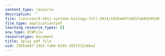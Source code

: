 ```yaml
---
content_type: resource
description: ''
file: /courses/8-591j-systems-biology-fall-2014/1926a6872dd1fab60195385f33226be2_NnDqJhtUqjw.pdf
file_type: application/pdf
learning_resource_types: []
ocw_type: OCWFile
resourcetype: Document
title: 3play pdf file
uid: 1926a687-2dd1-fab6-0195-385f33226be2
---
```

